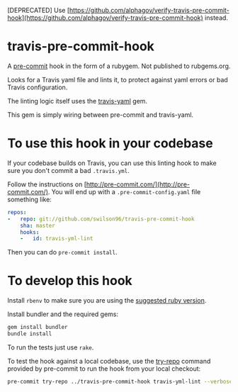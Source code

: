 [DEPRECATED] Use [https://github.com/alphagov/verify-travis-pre-commit-hook](https://github.com/alphagov/verify-travis-pre-commit-hook) instead.

# travis-pre-commit-hook

A [pre-commit](http://pre-commit.com/) hook in the form of a rubygem. Not published to rubgems.org.

Looks for a Travis yaml file and lints it, to protect against yaml errors or bad Travis configuration.

The linting logic itself uses the [travis-yaml](https://github.com/travis-ci/travis-yaml) gem.

This gem is simply wiring between pre-commit and travis-yaml.

# To use this hook in your codebase

If your codebase builds on Travis, you can use this linting hook to make sure you don't commit a bad `.travis.yml`.

Follow the instructions on [http://pre-commit.com/](http://pre-commit.com/). You will end up with a
`.pre-commit-config.yaml` file something like:

```yaml
repos:
-   repo: git://github.com/swilson96/travis-pre-commit-hook
    sha: master
    hooks:
    -   id: travis-yml-lint
```

Then you can do `pre-commit install`.

# To develop this hook

Install `rbenv` to make sure you are using the [suggested ruby version](.ruby-version).

Install bundler and the required gems:

```bash
gem install bundler
bundle install
```

To run the tests just use `rake`.

To test the hook against a local codebase, use the [try-repo](http://pre-commit.com/#pre-commit-try-repo) command provided by pre-commit to run the hook from your
local checkout:

```bash
pre-commit try-repo ../travis-pre-commit-hook travis-yml-lint --verbose --all-files
```
